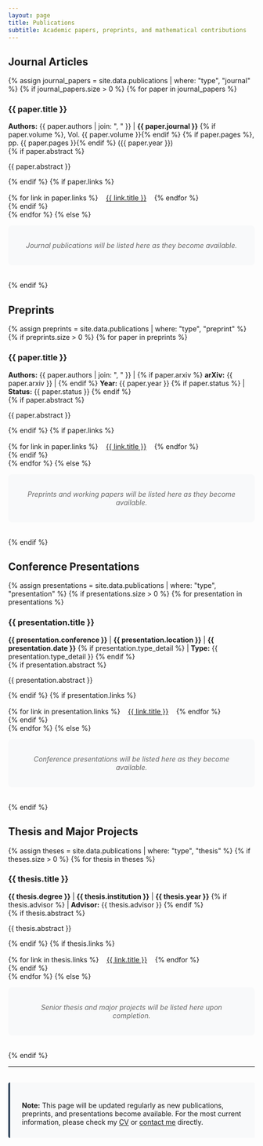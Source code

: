 ```yaml
---
layout: page
title: Publications
subtitle: Academic papers, preprints, and mathematical contributions
---
```


## Journal Articles

{% assign journal_papers = site.data.publications | where: "type", "journal" %}
{% if journal_papers.size > 0 %}
{% for paper in journal_papers %}
<div class="publication-item">
    <h3 class="item-title">{{ paper.title }}</h3>
    <div class="item-meta">
        <strong>Authors:</strong> {{ paper.authors | join: ", " }} |
        <strong>{{ paper.journal }}</strong>
        {% if paper.volume %}, Vol. {{ paper.volume }}{% endif %}
        {% if paper.pages %}, pp. {{ paper.pages }}{% endif %}
        ({{ paper.year }})
    </div>
    <div class="item-description">
        {% if paper.abstract %}
        <p>{{ paper.abstract }}</p>
        {% endif %}
        {% if paper.links %}
        <div class="publication-links">
            {% for link in paper.links %}
            <a href="{{ link.url }}" target="_blank" class="btn btn-primary">{{ link.title }}</a>
            {% endfor %}
        </div>
        {% endif %}
    </div>
</div>
{% endfor %}
{% else %}
<p class="no-publications">Journal publications will be listed here as they become available.</p>
{% endif %}

## Preprints

{% assign preprints = site.data.publications | where: "type", "preprint" %}
{% if preprints.size > 0 %}
{% for paper in preprints %}
<div class="publication-item">
    <h3 class="item-title">{{ paper.title }}</h3>
    <div class="item-meta">
        <strong>Authors:</strong> {{ paper.authors | join: ", " }} |
        {% if paper.arxiv %}
        <strong>arXiv:</strong> {{ paper.arxiv }} |
        {% endif %}
        <strong>Year:</strong> {{ paper.year }}
        {% if paper.status %}
        | <strong>Status:</strong> {{ paper.status }}
        {% endif %}
    </div>
    <div class="item-description">
        {% if paper.abstract %}
        <p>{{ paper.abstract }}</p>
        {% endif %}
        {% if paper.links %}
        <div class="publication-links">
            {% for link in paper.links %}
            <a href="{{ link.url }}" target="_blank" class="btn btn-primary">{{ link.title }}</a>
            {% endfor %}
        </div>
        {% endif %}
    </div>
</div>
{% endfor %}
{% else %}
<p class="no-publications">Preprints and working papers will be listed here as they become available.</p>
{% endif %}

## Conference Presentations

{% assign presentations = site.data.publications | where: "type", "presentation" %}
{% if presentations.size > 0 %}
{% for presentation in presentations %}
<div class="publication-item">
    <h3 class="item-title">{{ presentation.title }}</h3>
    <div class="item-meta">
        <strong>{{ presentation.conference }}</strong> |
        <strong>{{ presentation.location }}</strong> |
        <strong>{{ presentation.date }}</strong>
        {% if presentation.type_detail %}
        | <strong>Type:</strong> {{ presentation.type_detail }}
        {% endif %}
    </div>
    <div class="item-description">
        {% if presentation.abstract %}
        <p>{{ presentation.abstract }}</p>
        {% endif %}
        {% if presentation.links %}
        <div class="publication-links">
            {% for link in presentation.links %}
            <a href="{{ link.url }}" target="_blank" class="btn btn-primary">{{ link.title }}</a>
            {% endfor %}
        </div>
        {% endif %}
    </div>
</div>
{% endfor %}
{% else %}
<p class="no-publications">Conference presentations will be listed here as they become available.</p>
{% endif %}

## Thesis and Major Projects

{% assign theses = site.data.publications | where: "type", "thesis" %}
{% if theses.size > 0 %}
{% for thesis in theses %}
<div class="publication-item">
    <h3 class="item-title">{{ thesis.title }}</h3>
    <div class="item-meta">
        <strong>{{ thesis.degree }}</strong> |
        <strong>{{ thesis.institution }}</strong> |
        <strong>{{ thesis.year }}</strong>
        {% if thesis.advisor %}
        | <strong>Advisor:</strong> {{ thesis.advisor }}
        {% endif %}
    </div>
    <div class="item-description">
        {% if thesis.abstract %}
        <p>{{ thesis.abstract }}</p>
        {% endif %}
        {% if thesis.links %}
        <div class="publication-links">
            {% for link in thesis.links %}
            <a href="{{ link.url }}" target="_blank" class="btn btn-primary">{{ link.title }}</a>
            {% endfor %}
        </div>
        {% endif %}
    </div>
</div>
{% endfor %}
{% else %}
<p class="no-publications">Senior thesis and major projects will be listed here upon completion.</p>
{% endif %}

---

<div class="publication-note">
    <p><strong>Note:</strong> This page will be updated regularly as new publications, preprints, and presentations become available. For the most current information, please check my <a href="{{ '/cv/' | relative_url }}">CV</a> or <a href="{{ '/contact/' | relative_url }}">contact me</a> directly.</p>
</div>

<style>
.no-publications {
    font-style: italic;
    color: #666;
    text-align: center;
    padding: 2rem;
    background-color: #f8f9fa;
    border-radius: 8px;
    margin-bottom: 2rem;
}

.publication-links {
    margin-top: 1rem;
    display: flex;
    gap: 1rem;
    flex-wrap: wrap;
}

.publication-note {
    background-color: #f8f9fa;
    border-left: 4px solid #34495e;
    padding: 1.5rem;
    border-radius: 4px;
    margin-top: 2rem;
}

.publication-note p {
    margin-bottom: 0;
}

@media (max-width: 600px) {
    .publication-links {
        flex-direction: column;
    }
}
</style>